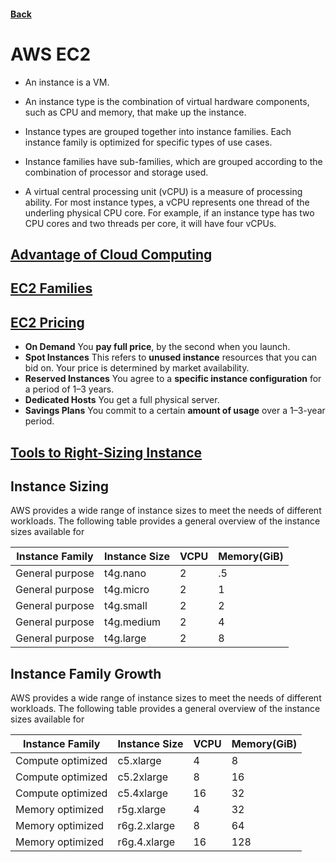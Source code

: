 #### [Back](../README.md)

# AWS EC2

* An instance is a VM.

* An instance type is the combination of virtual hardware components, such as CPU and memory, that make up the instance.

* Instance types are grouped together into instance families. Each instance family is optimized for specific types of use cases.
* Instance families have sub-families, which are grouped according to the combination of processor and storage used.

* A virtual central processing unit (vCPU) is a measure of processing ability. For most instance types, a vCPU represents one thread of the underling physical CPU core. For example, if an instance type has two CPU cores and two threads per core, it will have four vCPUs.

## [Advantage of Cloud Computing](./Advantages.md)
## [EC2 Families](./Families.md)

## [EC2 Pricing](./Pricing.md)
* **On Demand** You **pay full price**, by the second when you launch.
* **Spot Instances** This refers to **unused instance** resources that you can bid on. Your price is determined by market availability.
* **Reserved Instances** You agree to a **specific instance configuration** for a period of 1–3 years.
* **Dedicated Hosts** You get a full physical server.
* **Savings Plans** You commit to a certain **amount of usage** over a 1–3-year period.
## [Tools to Right-Sizing Instance](./Tools.md)

## Instance Sizing
AWS provides a wide range of instance sizes to meet the needs of different workloads. The following table provides a general overview of the instance sizes available for

| Instance Family   | Instance Size | VCPU      | Memory(GiB)   |
|   ------------    |   ---------   | --------- | -----------   |
| General purpose   | t4g.nano      | 2         | .5            |
| General purpose   | t4g.micro     | 2         | 1             |
| General purpose   | t4g.small     | 2         | 2             |
| General purpose   | t4g.medium    | 2         | 4             |
| General purpose   | t4g.large     | 2         | 8             |


## Instance Family Growth
AWS provides a wide range of instance sizes to meet the needs of different workloads. The following table provides a general overview of the instance sizes available for

| Instance Family   | Instance Size | VCPU      | Memory(GiB)   |
|   ------------    |   ---------   | --------- | -----------   |
| Compute optimized | c5.xlarge     | 4         | 8             |
| Compute optimized | c5.2xlarge    | 8         | 16            |
| Compute optimized | c5.4xlarge    | 16        | 32            |
| Memory optimized  | r5g.xlarge    | 4         | 32            |
| Memory optimized  | r6g.2.xlarge  | 8         | 64            |
| Memory optimized  | r6g.4.xlarge  | 16        | 128           |

